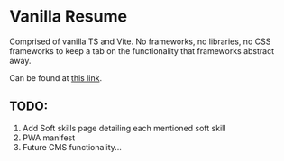 # Vanilla Resume

Comprised of vanilla TS and Vite. No frameworks, no libraries, no CSS frameworks to keep a tab on the functionality that frameworks abstract away.

Can be found at [this link](https://main.d35x1j5fo4yso2.amplifyapp.com/).

## TODO:

1. Add Soft skills page detailing each mentioned soft skill
2. PWA manifest
3. Future CMS functionality...
